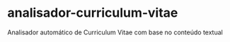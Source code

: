 # analisador-curriculum-vitae
Analisador automático de Curriculum Vitae com base no conteúdo textual
